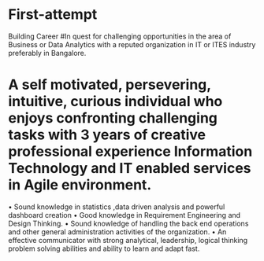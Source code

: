 # First-attempt
Building Career
#In quest for challenging opportunities in the area of Business or Data Analytics with a reputed organization in IT or ITES industry preferably in Bangalore.

# A self motivated, persevering, intuitive, curious individual who enjoys confronting challenging tasks with 3 years of creative professional experience Information Technology and IT enabled services in Agile environment.
• Sound knowledge in statistics ,data driven analysis and powerful dashboard creation
• Good knowledge in Requirement Engineering and Design Thinking.
• Sound knowledge of handling the back end operations and other general administration activities of the organization.
• An effective communicator with strong analytical, leadership, logical thinking problem solving abilities and ability to learn and adapt fast.

